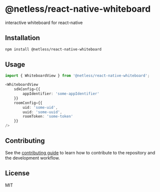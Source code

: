 # @netless/react-native-whiteboard

interactive whiteboard for react-native

## Installation

```sh
npm install @netless/react-native-whiteboard
```

## Usage

```ts
import { WhiteboardView } from '@netless/react-native-whiteboard';

<WhiteboardView 
    sdkConfig={{
        appIdentifier: 'some-appIdentifier'
    }}
    roomConfig={{
        uid: 'some-uid', 
        uuid: 'some-uuid', 
        roomToken: 'some-token'
    }}
/>
```

## Contributing

See the [contributing guide](CONTRIBUTING.md) to learn how to contribute to the repository and the development workflow.

## License

MIT
